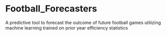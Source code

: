 # Football_Forecasters
A predictive tool to forecast the outcome of future football games utilizing machine learning trained on prior year efficiency statistics
